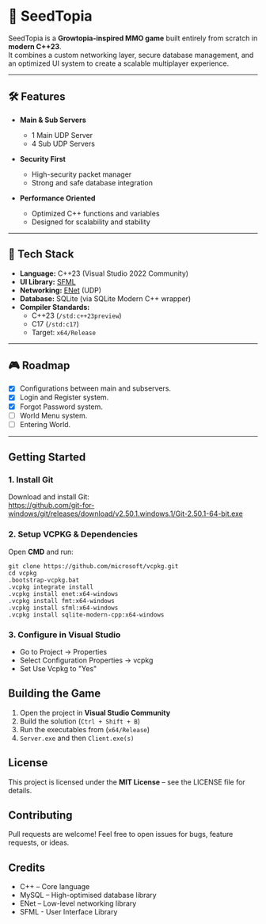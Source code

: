 # 🌱 SeedTopia  
SeedTopia is a **Growtopia-inspired MMO game** built entirely from scratch in **modern C++23**.  
It combines a custom networking layer, secure database management, and an optimized UI system to create a scalable multiplayer experience.  

---

## 🛠 Features  
- **Main & Sub Servers**  
  - 1 Main UDP Server  
  - 4 Sub UDP Servers  

- **Security First**  
  - High-security packet manager  
  - Strong and safe database integration  

- **Performance Oriented**  
  - Optimized C++ functions and variables  
  - Designed for scalability and stability  

---

## 🚀 Tech Stack  

- **Language:** C++23 (Visual Studio 2022 Community)  
- **UI Library:** [SFML](https://www.sfml-dev.org/)  
- **Networking:** [ENet](http://enet.bespin.org/) (UDP)  
- **Database:** SQLite (via SQLite Modern C++ wrapper)  
- **Compiler Standards:**  
  - C++23 (`/std:c++23preview`)  
  - C17 (`/std:c17`)  
  - Target: `x64/Release`

---

## 🎮 Roadmap  

- [x] Configurations between main and subservers.
- [x] Login and Register system.
- [x] Forgot Password system.
- [ ] World Menu system.
- [ ] Entering World.

--- 

## Getting Started

### 1. Install Git
Download and install Git:  
https://github.com/git-for-windows/git/releases/download/v2.50.1.windows.1/Git-2.50.1-64-bit.exe  

### 2. Setup VCPKG & Dependencies
Open **CMD** and run:
```
git clone https://github.com/microsoft/vcpkg.git
cd vcpkg
.bootstrap-vcpkg.bat
.vcpkg integrate install
.vcpkg install enet:x64-windows
.vcpkg install fmt:x64-windows
.vcpkg install sfml:x64-windows
.vcpkg install sqlite-modern-cpp:x64-windows
```

### 3. Configure in Visual Studio
- Go to Project → Properties  
- Select Configuration Properties → vcpkg  
- Set Use Vcpkg to "Yes"  

## Building the Game
1. Open the project in **Visual Studio Community**  
2. Build the solution (`Ctrl + Shift + B`)  
3. Run the executables from (`x64/Release`)
4. `Server.exe` and then `Client.exe(s)`

## License
This project is licensed under the **MIT License** – see the LICENSE file for details.  

## Contributing
Pull requests are welcome! Feel free to open issues for bugs, feature requests, or ideas.  

## Credits
- C++ – Core language  
- MySQL – High-optimised database library
- ENet – Low-level networking library  
- SFML - User Interface Library
